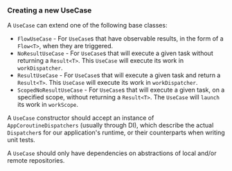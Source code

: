 ### Creating a new UseCase

A `UseCase` can extend one of the following base classes:

* `FlowUseCase` - For `UseCase`s that have observable results, in the form of a `Flow<T>`, when they are triggered.
* `NoResultUseCase` - For `UseCase`s that will execute a given task without returning a `Result<T>`. This `UseCase` will execute its work in `workDispatcher`.
* `ResultUseCase` - For `UseCase`s that will execute a given task and return a `Result<T>`. This `UseCase` will execute its work in `workDispatcher`.
* `ScopedNoResultUseCase` - For `UseCase`s that will execute a given task, on a specified scope, without returning a `Result<T>`. The `UseCase` will `launch` its
work in `workScope`.

A `UseCase` constructor should accept an instance of `AppCoroutineDispatchers` (usually through DI), which describe the actual `Dispatcher`s for our application's 
runtime, or their counterparts when writing unit tests.

A `UseCase` should only have dependencies on abstractions of local and/or remote repositories.
